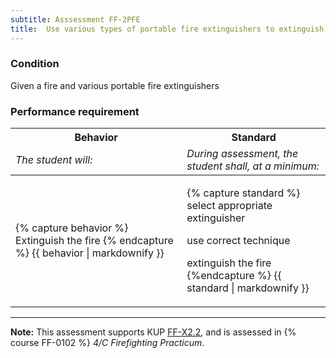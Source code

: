 ```yaml
---
subtitle: Asssessment FF-2PFE
title:  Use various types of portable fire extinguishers to extinguish smaller fires.
---
```




### Condition

Given a fire and various portable fire extinguishers

### Performance requirement 

<table width='100%' class='Guidelines'>
 <thead>
 <tr>
     <th class='thirty'>Behavior</th>
     <th class='seventy'>Standard</th>
 </tr>
 <tr>
     <td><em>The student will:</em></td>
     <td><em>During assessment, the student shall, at a minimum:</em></td>
 </tr>
 </thead>
 <tbody>
 

<tr><td>

{% capture behavior %}
Extinguish the fire
{% endcapture %}
{{ behavior | markdownify }}

</td><td>

{% capture standard %}
select appropriate extinguisher

use correct technique

extinguish the fire
{%endcapture %}
{{ standard | markdownify }}

</td></tr>



 </tbody>
 </table>



*****

**Note:** This assessment supports KUP [FF-X2.2]({{site.baseurl}}/tables/612.html#FF-X2.2), and is assessed in  {% course  FF-0102 %}  *4/C Firefighting Practicum*. 

